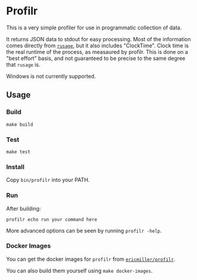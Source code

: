 # Profilr

This is a very simple profiler for use in programmatic collection of data.

It returns JSON data to stdout for easy processing. Most of the information comes directly from
[`rusage`](http://www.fifi.org/cgi-bin/man2html/usr/share/man/man3/BSD::Resource.3pm.gz), but it
also includes "ClockTime". Clock time is the real runtime of the process, as measaured by profilr.
This is done on a "best effort" basis, and not guaranteed to be precise to the same degree that
`rusage` is.

Windows is not currently supported.

## Usage

### Build

`make build`

### Test

`make test`

### Install

Copy `bin/profilr` into your PATH.

### Run

After building:

`profilr echo run your command here`

More advanced options can be seen by running `profilr -help`.

### Docker Images

You can get the docker images for `profilr` from [`ericmiller/profilr`](https://cloud.docker.com/repository/registry-1.docker.io/ericmiller/profilr).

You can also build them yourself using `make docker-images`.
